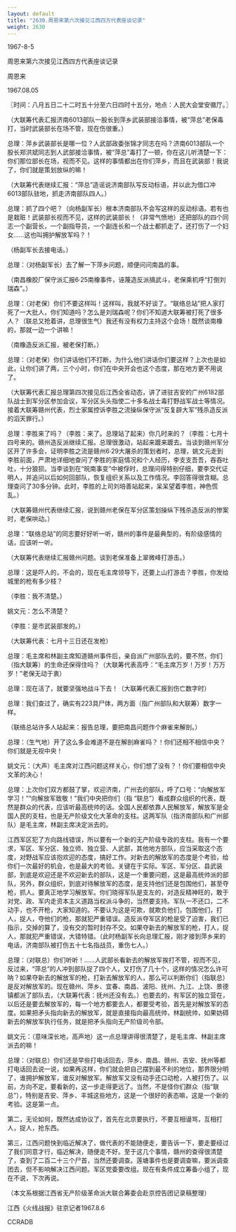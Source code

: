 ```yaml
---
layout: default
title: "2630.周恩来第六次接见江西四方代表座谈记录"
weight: 2630
---
```


1967-8-5

周恩来第六次接见江西四方代表座谈记录

周恩来

1967.08.05

〖时间：八月五日二十二时五十分至六日四时十五分，地点：人民大会堂安徽厅。〗

（大联筹代表汇报济南6013部队一股长到萍乡武装部接洽事情，被“萍总”老保毒打，当时武装部长在场不管，现在伤很重。）

总理：萍乡武装部长是哪一位？人武部政委张锦才同志在吗？济南6013部队一个股长郑洪斌同志到人武部接洽事情，被“萍总”毒打了一顿，你在这儿听清楚一下：你们那位部长在场，视而不见。这样的事情都出在你们萍乡，而且在武装部！我说了，你们就是策划放纵的嘛！

（大联筹代表继续汇报：“萍总”造谣说济南部队写反动标语，并以此为借口冲6013部队驻地，抓走济南部队四人。）

总理：抓了四个吧？（向杨副军长）根本济南部队不会写这样的反动标语。若有也是栽赃！武装部长视而不见，这样的武装部长！（非常气愤地）还把部队的四个同志一个副营长，一个副指导员，一个副连长和一个战士都抓走了，还打伤了一个妇女……这也叫拥护解放军吗？！

（杨副军长去接电话。）

总理：（对杨副军长）去了解一下萍乡问题，顺便问问南昌的事。

（南昌橡胶厂保守派汇报6·25南橡事件，诬蔑造反派搞武斗，老保乘机呼“打倒刘瑞森”。）

总理：（对老保）你们不要这样叫！这样叫，我就不好谈了。“联络总站”把人家打死了一大批人，你们知道吗？怎么是刘瑞森呢？你们不知道大联筹被打死了很多人？（联总又抢着讲，总理很生气）我还有没有权力主持这个会场！既然谈南橡的，那就一边一个讲嘛！

（南橡造反派汇报，被老保打断。）

总理：（对老保）你们讲话他们不打断，为什么他们讲话你们要这样？上次也是如此，让你们讲了两，三个小时，你们在中央开会也这个态度，那在地方更不用说了。

（大联筹代表汇报总理第四次接见后江西全省动态，讲了进驻吉安的广州6182部队战士到军分区参加会议，军分区头头指使二十多名战士毒打野战军战士等情况。接着大联筹赣州代表，烈士家属控诉李胜之流操纵保守派“反复辟大军”残杀造反派的滔天罪行。）

总理：李胜来了吗？（李胜：来了。总理站了起来）你几时来的？（李胜：七月十四号来的。赣州造反派继续汇报。总理很激动，站起来踱来踱去。当谈到赣州军分区开了许多会，证明李胜之流是赣州6·29大屠杀的策划者时，总理，姚文元走到李胜前面，严肃地详细地查问了李胜的家庭情况和个人经历，李支支吾吾，吞吞吐吐，十分狼狈。当李谈到在“皖南事变”中被俘时，总理问得特别仔细，要李交代证明人，并追问以后如何回部队，恢复组织关系以及工作情况。李回答得很含糊。总理查问了30多分钟。此时，李胜的上司刘培善站起来，呆呆望着李胜，神色慌乱。）

（大联筹赣州代表继续汇报，说到赣州老保在军分区策划操纵下残杀造反派的惨案时，老保哄动。）

总理：“联络总站”的同志要好好听一听，赣州的事件是最典型的，有阶级感情的话，应该听一听。

（大联筹代表继续汇报赣州问题。谈到老保准备上翠微峰打游击。）

总理：这是吓人的，不会的，现在毛主席领导下，还要上山打游击？李胜，你发给城里的枪有多少枝？

（李胜：我不清楚。）

姚文元：怎么不清楚？

（李胜：是市武装部发的。）

（大联筹代表：七月十三日还在发枪）

总理：毛主席和林副主席知道赣州事件后，亲自派广州部队去的，要不然，你们（指大联筹）的生命还保得住吗？（大联筹代表高呼：“毛主席万岁！万岁！万万岁！”老保无动于衷）

总理：现在活了，就要坚强地战斗下去！（大联筹代表汇报到伤亡数字时）

总理：我们查过了，确实有223具尸体，两方面（指广州部队和大联筹）数字一样。

（联络总站许多人站起来：报告总理，要把南昌问题作个麻雀来解剖。）

总理：（生气地）开了这么多会难道不是在解剖麻雀吗？！你们还相不相信中央？你们就是无视中央！

姚文元：（大声）毛主席对江西问题这样关心，你们想了没有？！你们要相信中央文革的决心！

总理：上次你们双方都鼓了掌，欢迎济南，广州去的部队，呼了口号：“向解放军学习！”“向解放军致敬！”我们中央把你们（指 “联总”）看成群众组织的代表，既然是群众的代表，应该听最高统帅的话。全国人民都依靠人民解放军，解放军是全国人民的支柱，也是无产阶级文化大革命的支柱。这两军队（指济南部队和广州部队）是毛主席，林副主席决定派去的。

江西军区犯了方向路线错误，所以要有一个新的无产阶级专政的支柱。我有一个要求，军区、军分区、独立师、独立营、人武部，其他地方部队，应当采取这个态度，对野战军应该抱欢迎的态度，搞好工作。对新去的解放军的态度是个考验，给你们一次最好的机会，也是最大的考验。关键在于实际。军区、军分区、县武装部，到底是欢迎还是不欢迎新去的部队，这是一个重要问题，这是最高统帅派的部队，另外，群众组织，到底对待解放军的态度，是支持他们还是包围他们，甚至夺枪，抓人。要真正地学习解放军。你们晓得军队是支左的，对造反精神旺的，敢于对党、政、军内走资本主义道路当权派斗争的，当然要支持。军队一不还口，二不动手，也不开枪，大家知道的。不要认为这是可欺，就欺负他们，包围他们，打人，捉人，夺他们的枪，那就犯严重错误。造反派夺军区的枪是受了迫害，我们已指示，交掉的算了，没有交的暂时封存不交。如果夺新去的解放军的枪，打人，捉人，那就犯严重错误，大错特错。（此时杨副军长向总理汇报，刚才接到萍乡来的电话，济南部队被打伤五十七名指战员，重伤七人。）

总理：（对联总）你们听听！……人武部长看新去的解放军挨打不管，视而不见，反过来，“萍总”的人冲到部队捉了四个人，又打伤了几十个，这样的情况怎么许可呐？如果夺新去的解放军的枪，打新去解放军的人，那么可以判断你们（指联总）是反对解放军的。现在赣州、萍乡、宜春、南昌、波阳、抚州、九江、上饶、景德镇都派了部队去，（大联筹代表：抚州还没有去。）也要去的，有军区的独立营在，以后还是要去解放军的，每一个地方都要去人，都要受考验，首先是对解放军的态度。如果把矛头指向新去的解放军，就是直接指向最高统帅，林副统帅，如果妨碍新去的解放军执行任务，就是把矛头指向无产阶级司令部。

姚文元：（意味深长地，高声地）这一点总理讲得很清楚了，是毛主席、林副主席派去的嘛！

总理：（对联总）你们还是早些打电话回去，萍乡、南昌、赣州、吉安、抚州等都打电话回去说一说，如果再这样，你们就会把自己摆到最不利的地位，那界限分明了，谁拥护解放军，谁反对解放军。解放军又没有动手还口动枪，人被打伤了。以前，方向不定，要看新的，这一步走得更远了。当然，不是怪你们群众（指“联总”），特别是吉安、萍乡、丰城这些地方，这是一个很好的表态嘛，这是一个新的考验。这是第一点。

第二，无论如何，既然达成协议了，首先在北京要执行，不要互相谩骂，互相打人，捉人，抢东西。

第三，江西问题快到临近解决了，做代表的不能随便走，要告诉一下，要走要经过了我们同意才行，临近解决，随便走不好。至于这几个事情，赣州的查得很清楚了，查到了二百二十三个尸首，当然还要调查。莲塘事件也是要调查嘛，要派调查团去，但不影响解决江西问题。军区党委要改组。现在有条件成立筹备小组了，现在不说，下次再说。

（本文系根据江西省无产阶级革命派大联合筹委会赴京控告团记录稿整理）

江西《火线战报》驻京记者1967.8.6

CCRADB

